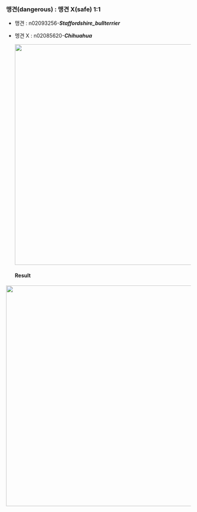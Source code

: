 ### 맹견(dangerous) : 맹견 X(safe) 1:1

* 맹견 : n02093256-***Staffordshire_bullterrier***
* 멩견 X : n02085620-***Chihuahua***

  <img src = "https://user-images.githubusercontent.com/94882776/171199453-5760e436-454c-4a97-b91c-31a36a471071.jpg" width = "500" height = "600">
  
  #### Result
<img src = "https://user-images.githubusercontent.com/94882776/180600619-dd6dffc4-6171-453d-b822-ad65c47e5a8b.png" 
     width = "700" height = "600">
